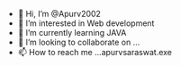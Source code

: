 - 👋 Hi, I’m @Apurv2002
- 👀 I’m interested in Web development
- 🌱 I’m currently learning JAVA        
- 💞️ I’m looking to collaborate on ...
- 📫 How to reach me ...apurvsaraswat.exe

<!---
Apurv2002/Apurv2002 is a ✨ special ✨ repository because its `README.md` (this file) appears on your GitHub profile.
You can click the Preview link to take a look at your changes.
--->
